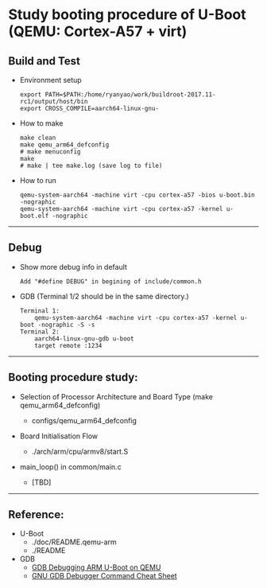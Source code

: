 # Study booting procedure of U-Boot (QEMU: Cortex-A57 + virt)

## Build and Test
*	Environment setup
	```
	export PATH=$PATH:/home/ryanyao/work/buildroot-2017.11-rc1/output/host/bin
	export CROSS_COMPILE=aarch64-linux-gnu-
	```

*	How to make
	```
	make clean
	make qemu_arm64_defconfig
	# make menuconfig
	make
	# make | tee make.log (save log to file)
	```

*	How to run
	```
	qemu-system-aarch64 -machine virt -cpu cortex-a57 -bios u-boot.bin -nographic
	qemu-system-aarch64 -machine virt -cpu cortex-a57 -kernel u-boot.elf -nographic
	```

---
## Debug
*	Show more debug info in default
	```
	Add "#define DEBUG" in begining of include/common.h
	```

*	GDB (Terminal 1/2 should be in the same directory.)
	```
	Terminal 1:
		qemu-system-aarch64 -machine virt -cpu cortex-a57 -kernel u-boot -nographic -S -s
	Terminal 2:
		aarch64-linux-gnu-gdb u-boot
		target remote :1234
	```

---
## Booting procedure study:
*	Selection of Processor Architecture and Board Type (make qemu_arm64_defconfig)
	*	configs/qemu_arm64_defconfig

*	Board Initialisation Flow
	* ./arch/arm/cpu/armv8/start.S

*	main_loop() in common/main.c
	* [TBD]

---
## Reference:
*	U-Boot
	*	./doc/README.qemu-arm
	*	./README
*	GDB
	*	[GDB Debugging ARM U-Boot on QEMU](http://winfred-lu.blogspot.com/2011/12/arm-u-boot-on-qemu.html)
	*	[GNU GDB Debugger Command Cheat Sheet](http://www.yolinux.com/TUTORIALS/GDB-Commands.html)
